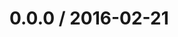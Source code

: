<!--remark setext-->

<!--lint disable no-multiple-toplevel-headings -->

0.0.0 / 2016-02-21
==================
